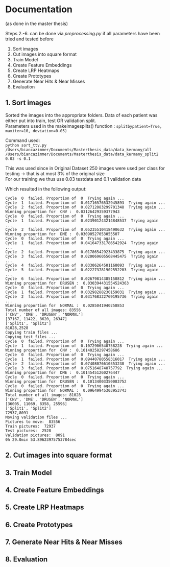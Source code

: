# Documentation
(as done in the master thesis)

Steps 2.-6. can be done via _preprocessing.py_ if all parameters have been tried and tested before
1. Sort images
2. Cut images into square format
3. Train Model
4. Create Feature Embeddings
5. Create LRP Heatmaps
6. Create Prototypes
7. Generate Near Hits & Near Misses
8. Evaluation

## 1. Sort images
Sorted the images into the appropriate folders. 
Data of each patient was either put into train, test OR validation split. </br>
Parameters used in the makeimagesplits() function : `splitbypatient=True, maxiter=10, deviation=0.05)`

Command used: </br>
`python sort_ttv.py /Users/biancazimmer/Documents/Masterthesis_data/data_kermany/all /Users/biancazimmer/Documents/Masterthesis_data/data_kermany_split2 0.03 -s 0.1`

This was used since in Original Dataset 250 images were used per class for testing ->
that is at most 3% of the original size </br>
For our training we thus use 0.03 testdata and 0.1 validation data

Which resulted in the following output:
```
Cycle  0  failed. Proportion of  0  Trying again ...
Cycle  1  failed. Proportion of  0.01716576532945893  Trying again ...
Cycle  2  failed. Proportion of  0.02712083299701348  Trying again ...
Winning proportion for  CNV :  0.03126429359377943
Cycle  0  failed. Proportion of  0  Trying again ...
Cycle  1  failed. Proportion of  0.023901243214848537  Trying again ...
Cycle  2  failed. Proportion of  0.05235510418490632  Trying again ...
Winning proportion for  DME :  0.03090527053055507
Cycle  0  failed. Proportion of  0  Trying again ...
Cycle  1  failed. Proportion of  0.041647331786542924  Trying again ...
Cycle  2  failed. Proportion of  0.01786542923433875  Trying again ...
Cycle  3  failed. Proportion of  0.020069605568445475  Trying again ...
Cycle  4  failed. Proportion of  0.03306264501160093  Trying again ...
Cycle  5  failed. Proportion of  0.022273781902552203  Trying again ...
Cycle  6  failed. Proportion of  0.02679814385150812  Trying again ...
Winning proportion for  DRUSEN :  0.030394431554524363
Cycle  0  failed. Proportion of  0  Trying again ...
Cycle  1  failed. Proportion of  0.03298288230159031  Trying again ...
Cycle  2  failed. Proportion of  0.031768322769195736  Trying again ...
Winning proportion for  NORMAL :  0.0285041940258853
Total number of all images: 83556
['CNV', 'DME', 'DRUSEN', 'NORMAL']
[37167, 11422, 8620, 26347]
['Split1', 'Split2']
81028,2528
Copying train files ...
Copying test files ...
Cycle  0  failed. Proportion of  0  Trying again ...
Cycle  1  failed. Proportion of  0.1072906540758228  Trying again ...
Winning proportion for  CNV :  0.10140258297458686
Cycle  0  failed. Proportion of  0  Trying again ...
Cycle  1  failed. Proportion of  0.09440780558316017  Trying again ...
Cycle  2  failed. Proportion of  0.07408076610353238  Trying again ...
Cycle  3  failed. Proportion of  0.0751648748757792  Trying again ...
Winning proportion for  DME :  0.10145451260276447
Cycle  0  failed. Proportion of  0  Trying again ...
Winning proportion for  DRUSEN :  0.10134003350083752
Cycle  0  failed. Proportion of  0  Trying again ...
Winning proportion for  NORMAL :  0.09649945303953743
Total number of all images: 81028
['CNV', 'DME', 'DRUSEN', 'NORMAL']
[36005, 11069, 8358, 25596]
['Split1', 'Split2']
72937,8091
Moving validation files ...
Pictures to move:  83556
Train pictures:  72937
Test pictures:  2528
Validation pictures:  8091
0h 29.0min 53.89623975753784sec
```

## 2. Cut images into square format

## 3. Train Model

## 4. Create Feature Embeddings

## 5. Create LRP Heatmaps

## 6. Create Prototypes

## 7. Generate Near Hits & Near Misses

## 8. Evaluation

